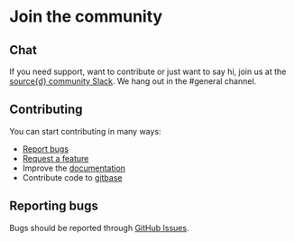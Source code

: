 # Join the community

## Chat

If you need support, want to contribute or just want to say hi, join us at the [source{d} community Slack](https://join.slack.com/t/sourced-community/shared_invite/enQtMjc4Njk5MzEyNzM2LTFjNzY4NjEwZGEwMzRiNTM4MzRlMzQ4MmIzZjkwZmZlM2NjODUxZmJjNDI1OTcxNDAyMmZlNmFjODZlNTg0YWM). We hang out in the #general channel.

## Contributing

You can start contributing in many ways:

* [Report bugs](/docs/join-the-community.md#reporting-bugs)
* [Request a feature](https://github.com/src-d/gitbase/issues)
* Improve the [documentation](https://github.com/src-d/gitbase/docs)
* Contribute code to [gitbase](https://github.com/src-d/gitbase)

## Reporting bugs

Bugs should be reported through [GitHub Issues](https://github.com/src-d/gitbase/issues).
